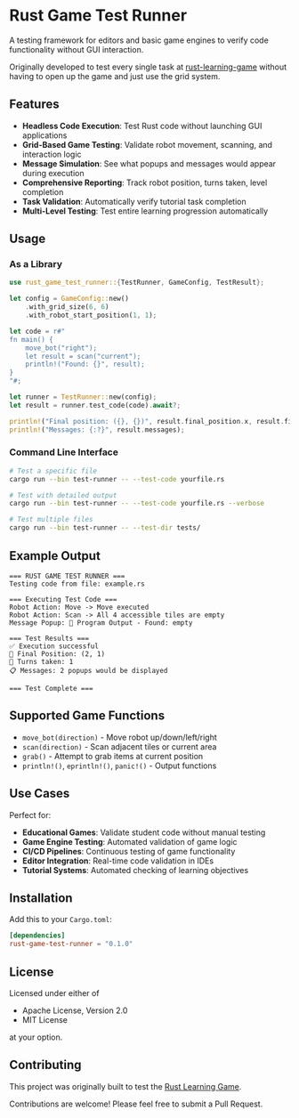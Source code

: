# Rust Game Test Runner

A testing framework for editors and basic game engines to verify code functionality without GUI interaction.

Originally developed to test every single task at [rust-learning-game](https://github.com/hastur-dev/rust-learning-game/) without having to open up the game and just use the grid system.

## Features

- **Headless Code Execution**: Test Rust code without launching GUI applications
- **Grid-Based Game Testing**: Validate robot movement, scanning, and interaction logic
- **Message Simulation**: See what popups and messages would appear during execution
- **Comprehensive Reporting**: Track robot position, turns taken, level completion
- **Task Validation**: Automatically verify tutorial task completion
- **Multi-Level Testing**: Test entire learning progression automatically

## Usage

### As a Library

```rust
use rust_game_test_runner::{TestRunner, GameConfig, TestResult};

let config = GameConfig::new()
    .with_grid_size(6, 6)
    .with_robot_start_position(1, 1);

let code = r#"
fn main() {
    move_bot("right");
    let result = scan("current");
    println!("Found: {}", result);
}
"#;

let runner = TestRunner::new(config);
let result = runner.test_code(code).await?;

println!("Final position: ({}, {})", result.final_position.x, result.final_position.y);
println!("Messages: {:?}", result.messages);
```

### Command Line Interface

```bash
# Test a specific file
cargo run --bin test-runner -- --test-code yourfile.rs

# Test with detailed output
cargo run --bin test-runner -- --test-code yourfile.rs --verbose

# Test multiple files
cargo run --bin test-runner -- --test-dir tests/
```

## Example Output

```
=== RUST GAME TEST RUNNER ===
Testing code from file: example.rs

=== Executing Test Code ===
Robot Action: Move -> Move executed
Robot Action: Scan -> All 4 accessible tiles are empty
Message Popup: 📝 Program Output - Found: empty

=== Test Results ===
✅ Execution successful
📍 Final Position: (2, 1) 
🔄 Turns taken: 1
📋 Messages: 2 popups would be displayed

=== Test Complete ===
```

## Supported Game Functions

- `move_bot(direction)` - Move robot up/down/left/right
- `scan(direction)` - Scan adjacent tiles or current area
- `grab()` - Attempt to grab items at current position
- `println!()`, `eprintln!()`, `panic!()` - Output functions

## Use Cases

Perfect for:
- **Educational Games**: Validate student code without manual testing
- **Game Engine Testing**: Automated validation of game logic
- **CI/CD Pipelines**: Continuous testing of game functionality
- **Editor Integration**: Real-time code validation in IDEs
- **Tutorial Systems**: Automated checking of learning objectives

## Installation

Add this to your `Cargo.toml`:

```toml
[dependencies]
rust-game-test-runner = "0.1.0"
```

## License

Licensed under either of

- Apache License, Version 2.0
- MIT License

at your option.

## Contributing

This project was originally built to test the [Rust Learning Game](https://github.com/hastur-dev/rust-learning-game/). 

Contributions are welcome! Please feel free to submit a Pull Request.